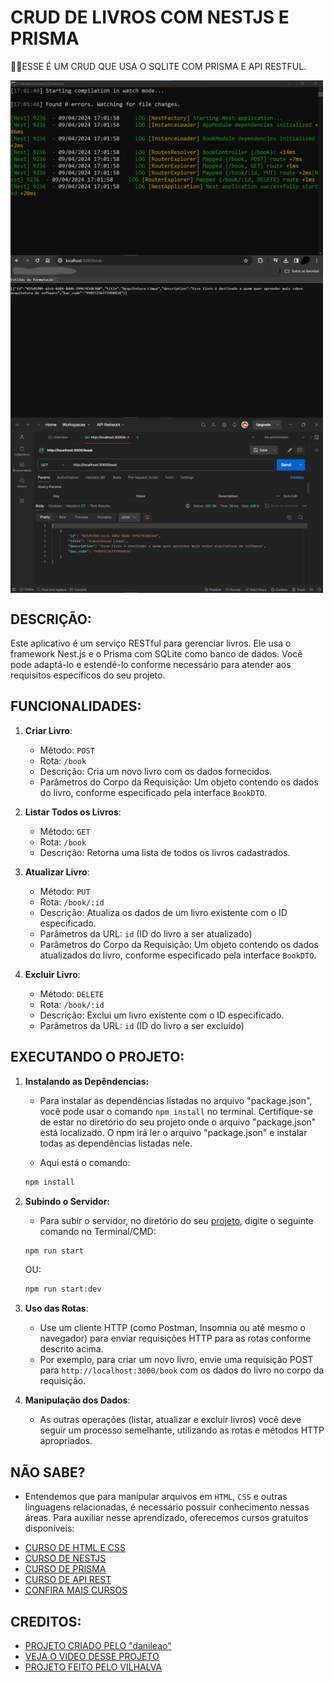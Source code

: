 # CRUD DE LIVROS COM NESTJS E PRISMA
👨‍🏫ESSE É UM CRUD QUE USA O SQLITE COM PRISMA E API RESTFUL.

<img src="./IMAGENS/FOTO_1.png" align="center" width="500"> <br> 
<img src="./IMAGENS/FOTO_2.png" align="center" width="500"> <br> 
<img src="./IMAGENS/FOTO_3.png" align="center" width="500"> <br> 

## DESCRIÇÃO:
Este aplicativo é um serviço RESTful para gerenciar livros. Ele usa o framework Nest.js e o Prisma com SQLite como banco de dados. Você pode adaptá-lo e estendê-lo conforme necessário para atender aos requisitos específicos do seu projeto.

## FUNCIONALIDADES:
1. **Criar Livro**: 
   - Método: `POST`
   - Rota: `/book`
   - Descrição: Cria um novo livro com os dados fornecidos.
   - Parâmetros do Corpo da Requisição: Um objeto contendo os dados do livro, conforme especificado pela interface `BookDTO`.

2. **Listar Todos os Livros**: 
   - Método: `GET`
   - Rota: `/book`
   - Descrição: Retorna uma lista de todos os livros cadastrados.

3. **Atualizar Livro**:
   - Método: `PUT`
   - Rota: `/book/:id`
   - Descrição: Atualiza os dados de um livro existente com o ID especificado.
   - Parâmetros da URL: `id` (ID do livro a ser atualizado)
   - Parâmetros do Corpo da Requisição: Um objeto contendo os dados atualizados do livro, conforme especificado pela interface `BookDTO`.

4. **Excluir Livro**:
   - Método: `DELETE`
   - Rota: `/book/:id`
   - Descrição: Exclui um livro existente com o ID especificado.
   - Parâmetros da URL: `id` (ID do livro a ser excluído)

## EXECUTANDO O PROJETO:
1. **Instalando as Depêndencias:**
   - Para instalar as dependências listadas no arquivo "package.json", você pode usar o comando `npm install` no terminal. Certifique-se de estar no diretório do seu projeto onde o arquivo "package.json" está localizado. O npm irá ler o arquivo "package.json" e instalar todas as dependências listadas nele. 

   - Aqui está o comando:

   ```bash
   npm install
   ```

2. **Subindo o Servidor:**
   - Para subir o servidor, no diretório do seu [projeto](./CODIGO/), digite o seguinte comando no Terminal/CMD:
   ```bash
   npm run start
   ```

   OU:

   ```bash
   npm run start:dev
   ```

3. **Uso das Rotas**:
   - Use um cliente HTTP (como Postman, Insomnia ou até mesmo o navegador) para enviar requisições HTTP para as rotas conforme descrito acima.
   - Por exemplo, para criar um novo livro, envie uma requisição POST para `http://localhost:3000/book` com os dados do livro no corpo da requisição.

4. **Manipulação dos Dados**:
   - As outras operações (listar, atualizar e excluir livros) você deve seguir um processo semelhante, utilizando as rotas e métodos HTTP apropriados.

## NÃO SABE?
- Entendemos que para manipular arquivos em `HTML`, `CSS` e outras linguagens relacionadas, é necessário possuir conhecimento nessas áreas. Para auxiliar nesse aprendizado, oferecemos cursos gratuitos disponíveis:
* [CURSO DE HTML E CSS](https://github.com/VILHALVA/CURSO-DE-HTML-E-CSS)
* [CURSO DE NESTJS](https://github.com/VILHALVA/CURSO-DE-NESTJS)
* [CURSO DE PRISMA](https://github.com/VILHALVA/CURSO-DE-PRISMA)
* [CURSO DE API REST](https://github.com/VILHALVA/CURSO-DE-API-REST)
* [CONFIRA MAIS CURSOS](https://github.com/VILHALVA?tab=repositories&q=+topic:CURSO)

## CREDITOS:
- [PROJETO CRIADO PELO "danileao"](https://github.com/danileao/youtube-nestjs-prisma)
- [VEJA O VIDEO DESSE PROJETO](https://youtu.be/0Idug0e9tPw?si=m96i4ViWv_BcqTGa)
- [PROJETO FEITO PELO VILHALVA](https://github.com/VILHALVA)




